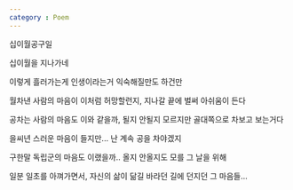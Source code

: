 ```yaml
---
category : Poem
---
```


십이월공구일

십이월을 지나가네

이렇게 흘러가는게 인생이라는거 익숙해질만도 하건만

월차낸 사람의 마음이 이처럼 허망할런지, 지나갈 끝에 벌써 아쉬움이 든다

공차는 사람의 마음도 이와 같을까, 될지 안될지 모르지만 골대쪽으로 차보고 보는거다

을씨년 스러운 마음이 들지만... 난 계속 공을 차야겠지

구한말 독립군의 마음도 이랬을까.. 올지 안올지도 모를 그 날을 위해

일분 일초를 아껴가면서, 자신의 삶이 닮길 바라던 길에 던지던 그 마음들...